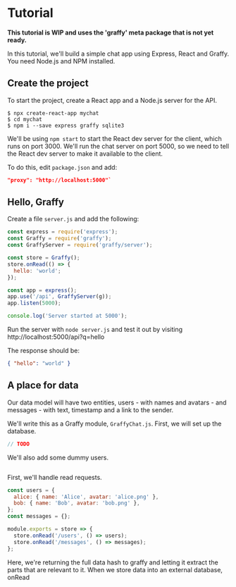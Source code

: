# Tutorial

**This tutorial is WIP and uses the 'graffy' meta package that is not yet ready.**

In this tutorial, we'll build a simple chat app using Express, React and Graffy. You need Node.js and NPM installed.

## Create the project

To start the project, create a React app and a Node.js server for the API.

```
$ npx create-react-app mychat
$ cd mychat
$ npm i --save express graffy sqlite3
```

We'll be using `npm start` to start the React dev server for the client, which runs on port 3000. We'll run the chat server on port 5000, so we need to tell the React dev server to make it available to the client.

To do this, edit `package.json` and add:

```json
"proxy": "http://localhost:5000"`
```

## Hello, Graffy

Create a file `server.js` and add the following:

```js
const express = require('express');
const Graffy = require('graffy');
const GraffyServer = require('graffy/server');

const store = Graffy();
store.onRead(() => {
  hello: 'world';
});

const app = express();
app.use('/api', GraffyServer(g));
app.listen(5000);

console.log('Server started at 5000');
```

Run the server with `node server.js` and test it out by visiting http://localhost:5000/api?q=hello

The response should be:

```json
{ "hello": "world" }
```

## A place for data

Our data model will have two entities, users - with names and avatars - and messages - with text, timestamp and a link to the sender.

We'll write this as a Graffy module, `GraffyChat.js`. First, we will set up the database.

```js
// TODO
```

We'll also add some dummy users.

```js
```

First, we'll handle read requests.

```js
const users = {
  alice: { name: 'Alice', avatar: 'alice.png' },
  bob: { name: 'Bob', avatar: 'bob.png' },
};
const messages = {};

module.exports = store => {
  store.onRead('/users', () => users);
  store.onRead('/messages', () => messages);
};
```

Here, we're returning the full data hash to graffy and letting it extract the parts that are relevant to it. When we store data into an external database, onRead
